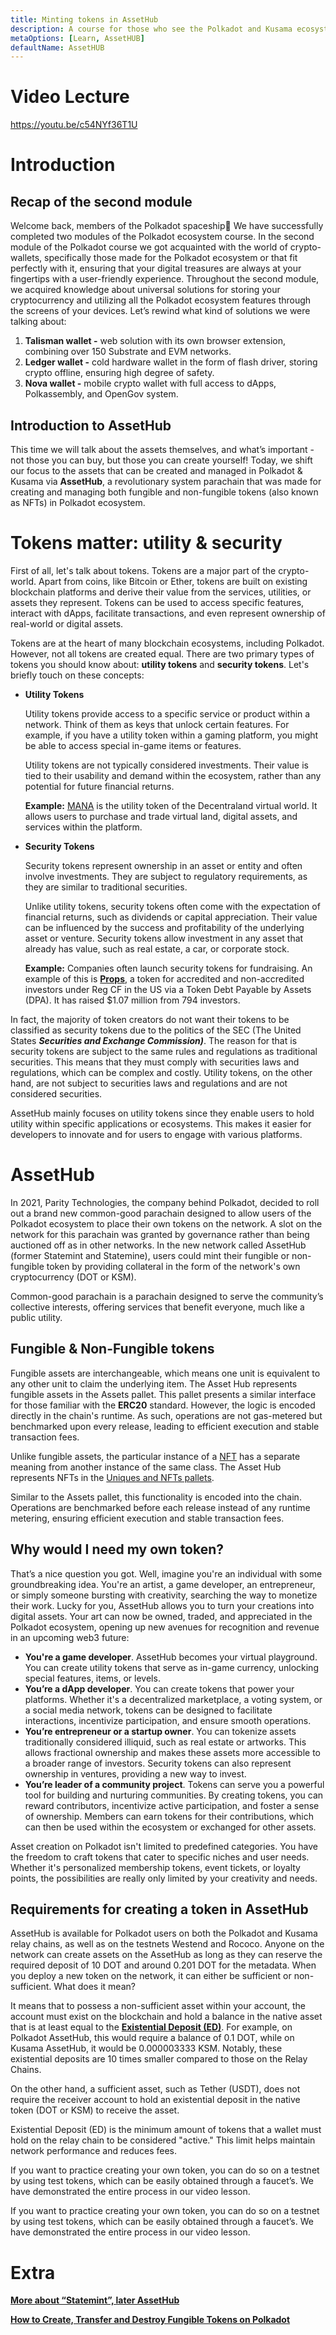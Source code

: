```yaml
---
title: Minting tokens in AssetHub
description: A course for those who see the Polkadot and Kusama ecosystem for the first time.
metaOptions: [Learn, AssetHUB]
defaultName: AssetHUB
---
```


# Video Lecture

https://youtu.be/c54NYf36T1U

<Spoiler title="<h2 style='display: inline;' >Lesson 7. Minting tokens in AssetHub</h2>">

# **Introduction**

## **Recap of the second module**

Welcome back, members of the Polkadot spaceship🚀 We have successfully completed two modules of the Polkadot ecosystem course. In the second module of the Polkadot course we got acquainted with the world of crypto-wallets, specifically those made for the Polkadot ecosystem or that fit perfectly with it, ensuring that your digital treasures are always at your fingertips with a user-friendly experience. Throughout the second module, we acquired knowledge about universal solutions for storing your cryptocurrency and utilizing all the Polkadot ecosystem features through the screens of your devices. Let’s rewind what kind of solutions we were talking about:

1. **Talisman wallet -** web solution with its own browser extension, combining over 150 Substrate and EVM networks.
2. **Ledger wallet -** cold hardware wallet in the form of flash driver, storing crypto offline, ensuring high degree of safety.
3. **Nova wallet -** mobile crypto wallet with full access to dApps, Polkassembly, and OpenGov system.

## **Introduction to AssetHub**

This time we will talk about the assets themselves, and what’s important - not those you can buy, but those you can create yourself! Today, we shift our focus to the assets that can be created and managed in Polkadot & Kusama via **AssetHub**, a revolutionary system parachain that was made for creating and managing both fungible and non-fungible tokens (also known as NFTs) in Polkadot ecosystem.

# Tokens matter: utility & security

First of all, let's talk about tokens. Tokens are a major part of the crypto-world. Apart from coins, like Bitcoin or Ether, tokens are built on existing blockchain platforms and derive their value from the services, utilities, or assets they represent. Tokens can be used to access specific features, interact with dApps, facilitate transactions, and even represent ownership of real-world or digital assets.

Tokens are at the heart of many blockchain ecosystems, including Polkadot. However, not all tokens are created equal. There are two primary types of tokens you should know about: **utility tokens** and **security tokens**. Let's briefly touch on these concepts:

- **Utility Tokens**
    
    Utility tokens provide access to a specific service or product within a network. Think of them as keys that unlock certain features. For example, if you have a utility token within a gaming platform, you might be able to access special in-game items or features.
    
    Utility tokens are not typically considered investments. Their value is tied to their usability and demand within the ecosystem, rather than any potential for future financial returns.
    
    **Example:** [MANA](https://coinmarketcap.com/ru/currencies/decentraland/) is the utility token of the Decentraland virtual world. It allows users to purchase and trade virtual land, digital assets, and services within the platform.
    
- **Security Tokens**
    
    Security tokens represent ownership in an asset or entity and often involve investments. They are subject to regulatory requirements, as they are similar to traditional securities.
    
    Unlike utility tokens, security tokens often come with the expectation of financial returns, such as dividends or capital appreciation. Their value can be influenced by the success and profitability of the underlying asset or venture. Security tokens allow investment in any asset that already has value, such as real estate, a car, or corporate stock.
    
    **Example:** Companies often launch security tokens for fundraising. An example of this is **[Props](https://coinmarketcap.com/link/currencies/props)**, a token for accredited and non-accredited investors under Reg CF in the US via a Token Debt Payable by Assets (DPA). It has raised $1.07 million from 794 investors.
    

In fact, the majority of token creators do not want their tokens to be classified as security tokens due to the politics of the SEC (The United States ***Securities and Exchange Commission)***. The reason for that is security tokens are subject to the same rules and regulations as traditional securities. This means that they must comply with securities laws and regulations, which can be complex and costly. Utility tokens, on the other hand, are not subject to securities laws and regulations and are not considered securities.

AssetHub mainly focuses on utility tokens since they enable users to hold utility within specific applications or ecosystems. This makes it easier for developers to innovate and for users to engage with various platforms.

# **AssetHub**

In 2021, Parity Technologies, the company behind Polkadot, decided to roll out a brand new common-good parachain designed to allow users of the Polkadot ecosystem to place their own tokens on the network. A slot on the network for this parachain was granted by governance rather than being auctioned off as in other networks. In the new network called AssetHub (former Statemint and Statemine), users could mint their fungible or non-fungible token by providing collateral in the form of the network's own cryptocurrency (DOT or KSM). 

<robo-academy-note type="note">
Common-good parachain is a parachain designed to serve the community’s collective interests, offering services that benefit everyone, much like a public utility.
</robo-academy-note>

## Fungible & Non-Fungible tokens

Fungible assets are interchangeable, which means one unit is equivalent to any other unit to claim the underlying item. The Asset Hub represents fungible assets in the Assets pallet. This pallet presents a similar interface for those familiar with the **ERC20** standard. However, the logic is encoded directly in the chain's runtime. As such, operations are not gas-metered but benchmarked upon every release, leading to efficient execution and stable transaction fees.

Unlike fungible assets, the particular instance of a [NFT](https://wiki.polkadot.network/docs/learn-nft) has a separate meaning from another instance of the same class. The Asset Hub represents NFTs in the [Uniques and NFTs pallets](https://wiki.polkadot.network/docs/learn-nft-pallets).

Similar to the Assets pallet, this functionality is encoded into the chain. Operations are benchmarked before each release instead of any runtime metering, ensuring efficient execution and stable transaction fees.

## Why would I need my own token?

That’s a nice question you got. Well, imagine you're an individual with some groundbreaking idea. You're an artist, a game developer, an entrepreneur, or simply someone bursting with creativity, searching the way to monetize their work. Lucky for you, AssetHub allows you to turn your creations into digital assets. Your art can now be owned, traded, and appreciated in the Polkadot ecosystem, opening up new avenues for recognition and revenue in an upcoming web3 future:

- **You're a game developer**. AssetHub becomes your virtual playground. You can create utility tokens that serve as in-game currency, unlocking special features, items, or levels.
- **You’re a dApp developer**. You can create tokens that power your platforms. Whether it's a decentralized marketplace, a voting system, or a social media network, tokens can be designed to facilitate interactions, incentivize participation, and ensure smooth operations.
- **You’re entrepreneur or a startup owner**. You can tokenize assets traditionally considered illiquid, such as real estate or artworks. This allows fractional ownership and makes these assets more accessible to a broader range of investors. Security tokens can also represent ownership in ventures, providing a new way to invest.
- **You’re leader of a community project**. Tokens can serve you a powerful tool for building and nurturing communities. By creating tokens, you can reward contributors, incentivize active participation, and foster a sense of ownership. Members can earn tokens for their contributions, which can then be used within the ecosystem or exchanged for other assets.

Asset creation on Polkadot isn't limited to predefined categories. You have the freedom to craft tokens that cater to specific niches and user needs. Whether it's personalized membership tokens, event tickets, or loyalty points, the possibilities are really only limited by your creativity and needs.

## Requirements for creating a token in AssetHub

AssetHub is available for Polkadot users on both the Polkadot and Kusama relay chains, as well as on the testnets Westend and Rococo. Anyone on the network can create assets on the AssetHub as long as they can reserve the required deposit of 10 DOT and around 0.201 DOT for the metadata. When you deploy a new token on the network, it can either be sufficient or non-sufficient. What does it mean?

It means that to possess a non-sufficient asset within your account, the account must exist on the blockchain and hold a balance in the native asset that is at least equal to the **[Existential Deposit (ED)](https://support.polkadot.network/support/solutions/articles/65000168651)**. For example, on Polkadot AssetHub, this would require a balance of 0.1 DOT, while on Kusama AssetHub, it would be 0.000003333 KSM. Notably, these existential deposits are 10 times smaller compared to those on the Relay Chains.

On the other hand, a sufficient asset, such as Tether (USDT), does not require the receiver account to hold an existential deposit in the native token (DOT or KSM) to receive the asset.

<robo-academy-note type="note">
Existential Deposit (ED) is the minimum amount of tokens that a wallet must hold on the relay chain to be considered "active." This limit helps maintain network performance and reduces fees.
</robo-academy-note>

If you want to practice creating your own token, you can do so on a testnet by using test tokens, which can be easily obtained through a faucet’s. We have demonstrated the entire process in our video lesson.

If you want to practice creating your own token, you can do so on a testnet by using test tokens, which can be easily obtained through a faucet’s. We have demonstrated the entire process in our video lesson.

# Extra

**[More about “Statemint”, later AssetHub](https://www.parity.io/blog/statemint-generic-assets-chain-proposing-a-common-good-parachain-to-polkadot-governance/)**

**[How to Create, Transfer and Destroy Fungible Tokens on Polkadot](https://www.youtube.com/watch?v=knNLZEyposM&ab_channel=Polkadot)**

</Spoiler>

<Spoiler title="<h2 style='display: inline;' >Theory: Test</h2>">

<QuizBlock 
quizUrl="https://faas-fra1-afec6ce7.doserverless.co/api/v1/web/fn-18e93402-1ffe-47e8-be1d-e28a6ac871f1/default/Quiz"
quizId="question7.1"
/>

<QuizBlock 
quizUrl="https://faas-fra1-afec6ce7.doserverless.co/api/v1/web/fn-18e93402-1ffe-47e8-be1d-e28a6ac871f1/default/Quiz"
quizId="question7.2"
/>

<QuizBlock 
quizUrl="https://faas-fra1-afec6ce7.doserverless.co/api/v1/web/fn-18e93402-1ffe-47e8-be1d-e28a6ac871f1/default/Quiz"
quizId="question7.3"
/>

</Spoiler>


<FeedbackBlock 
formUrl="https://faas-fra1-afec6ce7.doserverless.co/api/v1/web/fn-18e93402-1ffe-47e8-be1d-e28a6ac871f1/default/Feedback"
lessonLabel="token-mint"
/>